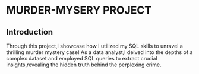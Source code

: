 # MURDER-MYSERY PROJECT

## Introduction
Through this project,I showcase how I utilized my SQL skills to unravel a thrilling murder mystery case! As a data analyst,I delved
into the depths of a complex dataset and employed SQL queries to extract crucial insights,revealing the hidden truth behind the perplexing crime.
